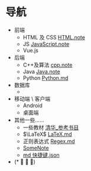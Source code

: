 # 导航

- 前端
  - HTML 及 CSS [HTML.note](HTML/HTML.note.md)
  - JS [JavaScript.note](HTML/JavaScript.note.md)
  - Vue.js
- 后端
  - C++及算法 [cpp.note](cpp.note/main.md)
  - Java [Java.note](Java/Java.md)
  - Python [Python.md](Python/Python.md)
- 数据库
  - &emsp;
- 移动端 \\ 客户端
  - Android
  - 桌面端
- 其他一些......
  - 一些教材 [清华\_参考书目](chaos/清华_参考书目.md)
  - $\LaTeX$ [LaTeX.md](LaTeX/LaTeX.md)
  - 正则表达式 [Regex.md](chaos/Regex.md)
  - [SomeNote](../others/SomeNotes.md)
  - [md 快捷键.json](../Users/Organic_Fish/AppData/Roaming/Code/User/snippets/markdown.json)
- (\* ﾟ ∇ ﾟ)
